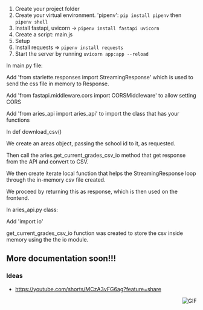1. Create your project folder
2. Create your virtual environment. 'pipenv': `pip install pipenv` then `pipenv shell`
3. Install fastapi, uvicorn -> `pipenv install fastapi uvicorn`
4. Create a script: main.js
5. Setup
6. Install requests => `pipenv install requests`
7. Start the server by running `uvicorn app:app --reload` 

In main.py file:


Add 'from starlette.responses import StreamingResponse' which is used to send the css file in memory to Response.

Add 'from fastapi.middleware.cors import CORSMiddleware' to allow setting CORS 

Add 'from aries_api import aries_api' to import the class that has your functions


In def download_csv()

We create an areas object, passing the school id to it, as requested.

Then call the aries.get_current_grades_csv_io method that get response from the API and convert to CSV.


We then create iterate local function that helps the StreamingResponse loop through the in-memory csv file created.

We proceed by returning this as response, which is then used on the frontend.



In aries_api.py class:

Add 'import io'

get_current_grades_csv_io function was created to store the csv inside memory using the the io module.
## More documentation soon!!!
### Ideas
- https://youtube.com/shorts/MCzA3vFG6ag?feature=share
<img align="right" alt="GIF" src="https://i.pinimg.com/originals/e4/26/70/e426702edf874b181aced1e2fa5c6cde.gif" />
